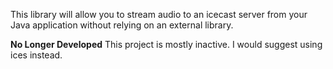 This library will allow you to stream audio to an icecast server from your Java application without relying on an external library.

**No Longer Developed**  This project is mostly inactive.  I would suggest using ices instead.